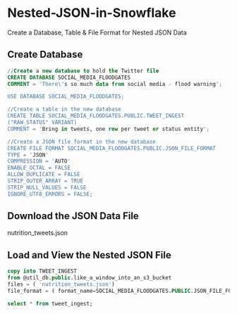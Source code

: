 # Nested-JSON-in-Snowflake
Create a Database, Table &amp; File Format for Nested JSON Data

## Create Database
```sql
//Create a new database to hold the Twitter file
CREATE DATABASE SOCIAL_MEDIA_FLOODGATES 
COMMENT = 'There\'s so much data from social media - flood warning';

USE DATABASE SOCIAL_MEDIA_FLOODGATES;

//Create a table in the new database
CREATE TABLE SOCIAL_MEDIA_FLOODGATES.PUBLIC.TWEET_INGEST 
("RAW_STATUS" VARIANT) 
COMMENT = 'Bring in tweets, one row per tweet or status entity';

//Create a JSON file format in the new database
CREATE FILE FORMAT SOCIAL_MEDIA_FLOODGATES.PUBLIC.JSON_FILE_FORMAT 
TYPE = 'JSON' 
COMPRESSION = 'AUTO' 
ENABLE_OCTAL = FALSE 
ALLOW_DUPLICATE = FALSE 
STRIP_OUTER_ARRAY = TRUE 
STRIP_NULL_VALUES = FALSE 
IGNORE_UTF8_ERRORS = FALSE;
```
## Download the JSON Data File

nutrition_tweets.json

## Load and View the Nested JSON File
```sql
copy into TWEET_INGEST
from @util_db.public.like_a_window_into_an_s3_bucket
files = ( 'nutrition_tweets.json')
file_format = ( format_name=SOCIAL_MEDIA_FLOODGATES.PUBLIC.JSON_FILE_FORMAT );

select * from tweet_ingest;
```
